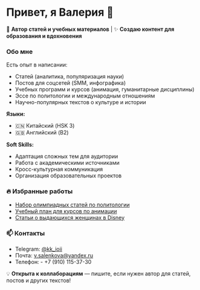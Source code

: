 # Привет, я Валерия 👋  

📝 **Автор статей и учебных материалов** | ✨ **Создаю контент для образования и вдохновения**  

### Обо мне  
Есть опыт в написании:  
- Статей (аналитика, популяризация науки)  
- Постов для соцсетей (SMM, инфографика)  
- Учебных программ и курсов (анимация, гуманитарные дисциплины)  
- Эссе по политологии и международным отношениям  
- Научно-популярных текстов о культуре и истории  

**Языки:**  
- 🇨🇳 Китайский (HSK 3)  
- 🇬🇧 Английский (B2)  

**Soft Skills:**  
- Адаптация сложных тем для аудитории  
- Работа с академическими источниками  
- Кросс-культурная коммуникация  
- Организация образовательных проектов  

### 🔥 Избранные работы  
- [Набор олимпиадных статей по политологии](ссылка)  
- [Учебный план для курсов по анимации](ссылка)  
- [Статьи о выдающихся женщинах в Disney](ссылка)  

### 📫 Контакты  
- Telegram: [@kk_ioii](https://t.me/kk_ioii)  
- Почта: [v.salenkova@yandex.ru](mailto:v.salenkova@yandex.ru)
- Телефон: - +7 (910) 115-37-30

💡 **Открыта к коллаборациям** — пишите, если нужен автор для статей, постов и других текстов!  
